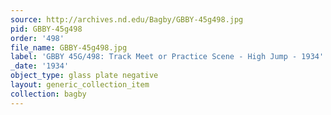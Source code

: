 ```yaml
---
source: http://archives.nd.edu/Bagby/GBBY-45g498.jpg
pid: GBBY-45g498
order: '498'
file_name: GBBY-45g498.jpg
label: 'GBBY 45G/498: Track Meet or Practice Scene - High Jump - 1934'
_date: '1934'
object_type: glass plate negative
layout: generic_collection_item
collection: bagby
---
```

